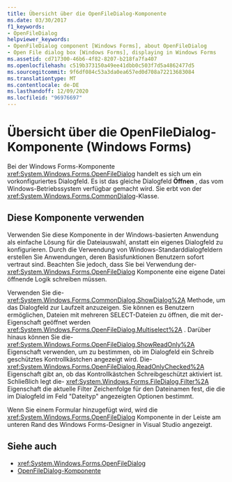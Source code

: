 ```yaml
---
title: Übersicht über die OpenFileDialog-Komponente
ms.date: 03/30/2017
f1_keywords:
- OpenFileDialog
helpviewer_keywords:
- OpenFileDialog component [Windows Forms], about OpenFileDialog
- Open File dialog box [Windows Forms], displaying in Windows Forms
ms.assetid: cd717300-46b6-4f82-8207-b218fa7fa407
ms.openlocfilehash: c519b373150a49ee41dbb0c503f7d5a4862477d5
ms.sourcegitcommit: 9f6df084c53a3da0ea657ed0d708a72213683084
ms.translationtype: MT
ms.contentlocale: de-DE
ms.lasthandoff: 12/09/2020
ms.locfileid: "96976697"
---
```

# <a name="openfiledialog-component-overview-windows-forms"></a>Übersicht über die OpenFileDialog-Komponente (Windows Forms)

Bei der Windows Forms-Komponente <xref:System.Windows.Forms.OpenFileDialog> handelt es sich um ein vorkonfiguriertes Dialogfeld. Es ist das gleiche Dialogfeld **Öffnen** , das vom Windows-Betriebssystem verfügbar gemacht wird. Sie erbt von der <xref:System.Windows.Forms.CommonDialog>-Klasse.

## <a name="use-this-component"></a>Diese Komponente verwenden

Verwenden Sie diese Komponente in der Windows-basierten Anwendung als einfache Lösung für die Dateiauswahl, anstatt ein eigenes Dialogfeld zu konfigurieren. Durch die Verwendung von Windows-Standarddialogfeldern erstellen Sie Anwendungen, deren Basisfunktionen Benutzern sofort vertraut sind. Beachten Sie jedoch, dass Sie bei Verwendung der- <xref:System.Windows.Forms.OpenFileDialog> Komponente eine eigene Datei öffnende Logik schreiben müssen.

Verwenden Sie die- <xref:System.Windows.Forms.CommonDialog.ShowDialog%2A> Methode, um das Dialogfeld zur Laufzeit anzuzeigen. Sie können es Benutzern ermöglichen, Dateien mit mehreren SELECT-Dateien zu öffnen, die mit der-Eigenschaft geöffnet werden <xref:System.Windows.Forms.OpenFileDialog.Multiselect%2A> . Darüber hinaus können Sie die- <xref:System.Windows.Forms.OpenFileDialog.ShowReadOnly%2A> Eigenschaft verwenden, um zu bestimmen, ob im Dialogfeld ein Schreib geschütztes Kontrollkästchen angezeigt wird. Die- <xref:System.Windows.Forms.OpenFileDialog.ReadOnlyChecked%2A> Eigenschaft gibt an, ob das Kontrollkästchen Schreibgeschützt aktiviert ist. Schließlich legt die- <xref:System.Windows.Forms.FileDialog.Filter%2A> Eigenschaft die aktuelle Filter Zeichenfolge für den Dateinamen fest, die die im Dialogfeld im Feld "Dateityp" angezeigten Optionen bestimmt.

Wenn Sie einem Formular hinzugefügt wird, wird die <xref:System.Windows.Forms.OpenFileDialog> Komponente in der Leiste am unteren Rand des Windows Forms-Designer in Visual Studio angezeigt.

## <a name="see-also"></a>Siehe auch

- <xref:System.Windows.Forms.OpenFileDialog>
- [OpenFileDialog-Komponente](openfiledialog-component-windows-forms.md)
